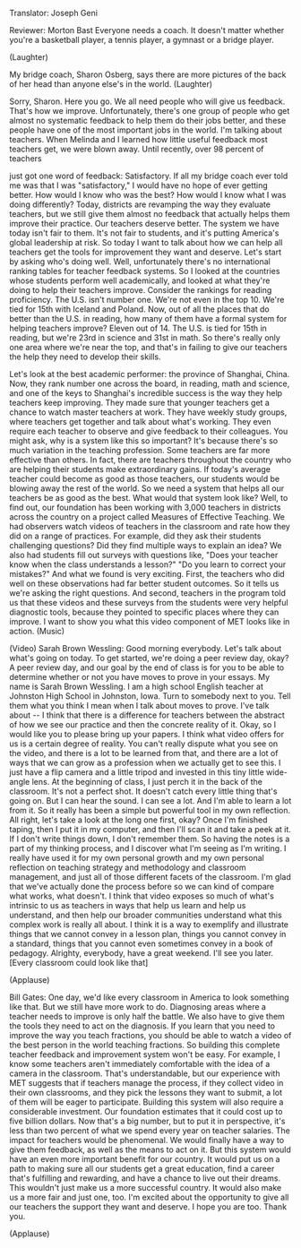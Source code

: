 

Translator: Joseph Geni

Reviewer: Morton Bast
Everyone needs a coach.
It doesn&#39;t matter whether you&#39;re a basketball player,
a tennis player, a gymnast
or a bridge player.

(Laughter)

My bridge coach, Sharon Osberg,
says there are more pictures of the back of her head
than anyone else&#39;s in the world. 
(Laughter)

Sorry, Sharon. Here you go.
We all need people who will give us feedback.
That&#39;s how we improve.
Unfortunately, there&#39;s one group of people
who get almost no systematic feedback
to help them do their jobs better,
and these people
have one of the most important jobs in the world.
I&#39;m talking about teachers.
When Melinda and I learned
how little useful feedback most teachers get,
we were blown away.
Until recently, over 98 percent of teachers

just got one word of feedback:
Satisfactory.
If all my bridge coach ever told me
was that I was &quot;satisfactory,&quot;
I would have no hope of ever getting better.
How would I know who was the best?
How would I know what I was doing differently?
Today, districts are revamping
the way they evaluate teachers,
but we still give them almost no feedback
that actually helps them improve their practice.
Our teachers deserve better.
The system we have today isn&#39;t fair to them.
It&#39;s not fair to students,
and it&#39;s putting America&#39;s global leadership at risk.
So today I want to talk about how we can help all teachers
get the tools for improvement they want and deserve.
Let&#39;s start by asking who&#39;s doing well.
Well, unfortunately there&#39;s no international ranking tables
for teacher feedback systems.
So I looked at the countries
whose students perform well academically,
and looked at what they&#39;re doing
to help their teachers improve.
Consider the rankings for reading proficiency.
The U.S. isn&#39;t number one.
We&#39;re not even in the top 10.
We&#39;re tied for 15th with Iceland and Poland.
Now, out of all the places
that do better than the U.S. in reading,
how many of them have a formal system
for helping teachers improve?
Eleven out of 14.
The U.S. is tied for 15th in reading,
but we&#39;re 23rd in science and 31st in math.
So there&#39;s really only one area where we&#39;re near the top,
and that&#39;s in failing to give our teachers
the help they need to develop their skills.

Let&#39;s look at the best academic performer:
the province of Shanghai, China.
Now, they rank number one across the board,
in reading, math and science,
and one of the keys to Shanghai&#39;s incredible success
is the way they help teachers keep improving.
They made sure that younger teachers
get a chance to watch master teachers at work.
They have weekly study groups,
where teachers get together and talk about what&#39;s working.
They even require each teacher to observe
and give feedback to their colleagues.
You might ask, why is a system like this so important?
It&#39;s because there&#39;s so much variation
in the teaching profession.
Some teachers are far more effective than others.
In fact, there are teachers throughout the country
who are helping their students make extraordinary gains.
If today&#39;s average teacher
could become as good as those teachers,
our students would be blowing away the rest of the world.
So we need a system that helps all our teachers
be as good as the best.
What would that system look like?
Well, to find out, our foundation
has been working with 3,000 teachers
in districts across the country
on a project called Measures of Effective Teaching.
We had observers watch videos
of teachers in the classroom
and rate how they did on a range of practices.
For example, did they ask their students
challenging questions?
Did they find multiple ways to explain an idea?
We also had students fill out surveys with questions like,
&quot;Does your teacher know
when the class understands a lesson?&quot;
&quot;Do you learn to correct your mistakes?&quot;
And what we found is very exciting.
First, the teachers who did well on these observations
had far better student outcomes.
So it tells us we&#39;re asking the right questions.
And second, teachers in the program told us
that these videos and these surveys from the students
were very helpful diagnostic tools,
because they pointed to specific places
where they can improve.
I want to show you what this video component of MET
looks like in action.
(Music)

(Video) Sarah Brown Wessling: Good morning everybody.
Let&#39;s talk about what&#39;s going on today.
To get started, we&#39;re doing a peer review day, okay?
A peer review day, and our goal by the end of class
is for you to be able to determine
whether or not you have moves to prove in your essays.
My name is Sarah Brown Wessling.
I am a high school English teacher
at Johnston High School in Johnston, Iowa.
Turn to somebody next to you.
Tell them what you think I mean when I talk about moves to prove. I&#39;ve talk about --
I think that there is a difference for teachers
between the abstract of how we see our practice
and then the concrete reality of it.
Okay, so I would like you to please bring up your papers.
I think what video offers for us
is a certain degree of reality.
You can&#39;t really dispute what you see on the video,
and there is a lot to be learned from that,
and there are a lot of ways that we can grow
as a profession when we actually get to see this.
I just have a flip camera and a little tripod
and invested in this tiny little wide-angle lens.
At the beginning of class, I just perch it
in the back of the classroom. It&#39;s not a perfect shot.
It doesn&#39;t catch every little thing that&#39;s going on.
But I can hear the sound. I can see a lot.
And I&#39;m able to learn a lot from it.
So it really has been a simple
but powerful tool in my own reflection.
All right, let&#39;s take a look at the long one first, okay?
Once I&#39;m finished taping, then I put it in my computer,
and then I&#39;ll scan it and take a peek at it.
If I don&#39;t write things down, I don&#39;t remember them.
So having the notes is a part of my thinking process,
and I discover what I&#39;m seeing as I&#39;m writing.
I really have used it for my own personal growth
and my own personal reflection on teaching strategy
and methodology and classroom management,
and just all of those different facets of the classroom.
I&#39;m glad that we&#39;ve actually done the process before
so we can kind of compare what works, what doesn&#39;t.
I think that video exposes
so much of what&#39;s intrinsic to us as teachers
in ways that help us learn and help us understand,
and then help our broader communities understand
what this complex work is really all about.
I think it is a way to exemplify and illustrate
things that we cannot convey in a lesson plan,
things you cannot convey in a standard,
things that you cannot even sometimes convey
in a book of pedagogy.
Alrighty, everybody, have a great weekend.
I&#39;ll see you later.
[Every classroom could look like that]

(Applause)


Bill Gates: One day, we&#39;d like every classroom in America
to look something like that.
But we still have more work to do.
Diagnosing areas where a teacher needs to improve
is only half the battle.
We also have to give them the tools they need
to act on the diagnosis.
If you learn that you need to improve
the way you teach fractions,
you should be able to watch a video
of the best person in the world teaching fractions.
So building this complete teacher feedback
and improvement system won&#39;t be easy.
For example, I know some teachers
aren&#39;t immediately comfortable with the idea
of a camera in the classroom.
That&#39;s understandable, but our experience with MET
suggests that if teachers manage the process,
if they collect video in their own classrooms,
and they pick the lessons they want to submit,
a lot of them will be eager to participate.
Building this system will also require
a considerable investment.
Our foundation estimates that it could cost
up to five billion dollars.
Now that&#39;s a big number, but to put it in perspective,
it&#39;s less than two percent
of what we spend every year on teacher salaries.
The impact for teachers would be phenomenal.
We would finally have a way to give them feedback,
as well as the means to act on it.
But this system would have
an even more important benefit for our country.
It would put us on a path to making sure
all our students get a great education,
find a career that&#39;s fulfilling and rewarding,
and have a chance to live out their dreams.
This wouldn&#39;t just make us a more successful country.
It would also make us a more fair and just one, too.
I&#39;m excited about the opportunity
to give all our teachers the support they want and deserve.
I hope you are too.
Thank you.

(Applause)

